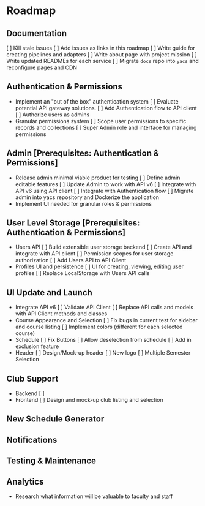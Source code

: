 # Roadmap

## Documentation
  [ ] Kill stale issues
  [ ] Add issues as links in this roadmap
  [ ] Write guide for creating pipelines and adapters
  [ ] Write about page with project mission
  [ ] Write updated READMEs for each service
  [ ] Migrate `docs` repo into `yacs` and reconfigure pages and CDN


## Authentication & Permissions
- Implement an "out of the box" authentication system
  [ ] Evaluate potential API gateway solutions.
  [ ] Add Authentication flow to API client
  [ ] Authorize users as admins
- Granular permissions system
  [ ] Scope user permissions to specific records and collections
  [ ] Super Admin role and interface for managing permissions


## Admin [Prerequisites: Authentication & Permissions]
- Release admin minimal viable product for testing
  [ ] Define admin editable features
  [ ] Update Admin to work with API v6
  [ ] Integrate with API v6 using API client
  [ ] Integrate with Authentication flow
  [ ] Migrate admin into yacs repository and Dockerize the application
- Implement UI needed for granular roles & permissions


## User Level Storage [Prerequisites: Authentication & Permissions]
- Users API
  [ ] Build extensible user storage backend
  [ ] Create API and integrate with API client
  [ ] Permission scopes for user storage authorization
  [ ] Add Users API to API Client
- Profiles UI and persistence
  [ ] UI for creating, viewing, editing user profiles
  [ ] Replace LocalStorage with Users API calls


## UI Update and Launch
- Integrate API v6
  [ ] Validate API Client
  [ ] Replace API calls and models with API Client methods and classes
- Course Appearance and Selection
  [ ] Fix bugs in current test for sidebar and course listing
  [ ] Implement colors (different for each selected course)
- Schedule
  [ ] Fix Buttons
  [ ] Allow deselection from schedule
  [ ] Add in exclusion feature
- Header
  [ ] Design/Mock-up header
  [ ] New logo
  [ ] Multiple Semester Selection


## Club Support
- Backend
  [ ] 
- Frontend
  [ ] Design and mock-up club listing and selection


## New Schedule Generator
## Notifications
## Testing & Maintenance 
## Analytics
- Research what information will be valuable to faculty and staff


